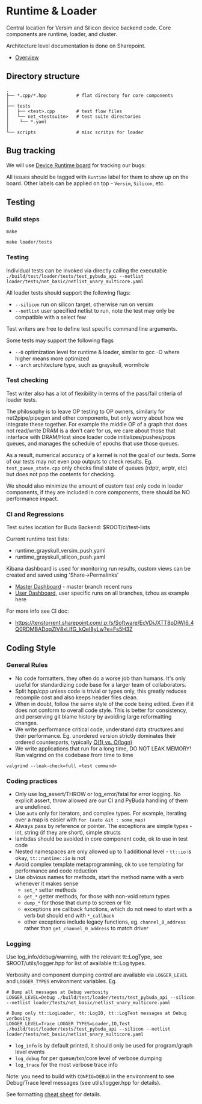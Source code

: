 # Runtime & Loader

Central location for Versim and Silicon device backend code. Core components are runtime, loader, and cluster.

Architecture level documentation is done on Sharepoint. 
- [Overview](https://tenstorrent.sharepoint.com/:w:/s/Software/EdNy2TJnUiFNmWVQnFW88bEB0zv6vE_a_4MOW2potQkSDQ?e=eI7b6J)

## Directory structure
```shell
.
├── *.cpp/*.hpp           # flat directory for core components
│
├── tests
│   ├── <test>.cpp        # test flow files
│   └── net_<testsuite>   # test suite directories
│    └── *.yaml
│
└── scripts               # misc scritps for loader
```

## Bug tracking

We will use [Device Runtime board](https://yyz-gitlab.local.tenstorrent.com/tenstorrent/budabackend/-/boards/49?label_name[]=Runtime) for tracking our bugs:


All issues should be tagged with `Runtime` label for them to show up on the board. Other labels can be applied on top - `Versim`, `Silicon`, etc.

## Testing

### Build steps
`make`

`make loader/tests`

### Testing
Individual tests can be invoked via directly calling the executable
`./build/test/loader/tests/test_pybuda_api --netlist loader/tests/net_basic/netlist_unary_multicore.yaml`

All loader tests should support the following flags:
- `--silicon` run on silicon target, otherwise run on versim
- `--netlist` user specified netlist to run, note the test may only be compatible with a select few

Test writers are free to define test specific command line arguments.

Some tests may support the following flags
- `--O` optimization level for runtime & loader, similar to gcc -O where higher means more optimized
- `--arch` architecture type, such as grayskull, wormhole

### Test checking
Test writer also has a lot of flexibility in terms of the pass/fail criteria of loader tests.

The philosophy is to leave OP testing to OP owners, similarly for net2pipe/pipegen and other components, but only worry about how we integrate these together. For example the middle OP of a graph that does not read/write DRAM is a don't care for us, we care about those that interface with DRAM/Host since loader code initializes/pushes/pops queues, and manages the schedule of epochs that use those queues.

As a result, numerical accuracy of a kernel is not the goal of our tests. Some of our tests may not even pop outputs to check results. Eg. `test_queue_state.cpp` only checks final state of queues (rdptr, wrptr, etc) but does not pop the contents for checking.

We should also minimize the amount of custom test only code in loader components, if they are included in core components, there should be NO performance impact.
   
### CI and Regressions

Test suites location for Buda Backend: $ROOT/ci/test-lists

Current runtime test lists:
- runtime_grayskull_versim_push.yaml
- runtime_grayskull_silicon_push.yaml

Kibana dashboard is used for monitoring run results, custom views can be created and saved using 'Share->Permalinks'
- [Master Dashboard](http://yyz-elk/goto/80b5ea9c27ce1dfbb7b3911f8aa44709) - master branch recent runs
- [User Dashboard](yyz-elk/goto/77a747bf2434c01b261ccf1b90f3670b), user specific runs on all branches, tzhou as example here 

For more info see CI doc:
- https://tenstorrent.sharepoint.com/:p:/s/Software/EcVDiJXTT8pDiWI6_4Q0RDMBADqqZiV8xLIfG_kQeI8yLw?e=Fs5H3Z

## Coding Style

### General Rules
- No code formatters, they often do a worse job than humans. It's only useful for standardizing code base for a larger team of collaborators.
- Split hpp/cpp unless code is trivial or types only, this greatly reduces recompile cost and also keeps header files clean.
- When in doubt, follow the same style of the code being edited. Even if it does not conform to overall code style. This is better for consistency, and perserving git blame history by avoiding large reformatting changes.
- We write performance critical code, understand data structures and their performance. Eg. unordered version strictly dominates their ordered counterparts, typically [O(1) vs. O(logn)](http://supercomputingblog.com/windows/ordered-map-vs-unordered-map-a-performance-study/) 
- We write applications that run for a long time, DO NOT LEAK MEMORY! Run valgrind on the codebase from time to time
```shell
valgrind --leak-check=full <test command>
```

### Coding practices
- Only use log_assert/THROW or log_error/fatal for error logging. No explicit assert, throw allowed are our CI and PyBuda handling of them are undefined.
- Use `auto` only for iterators, and complex types. For example, iterating over a map is easier with `for (auto &it : some_map)`
- Always pass by reference or pointer. The exceptions are simple types - int, string (if they are short), simple structs
- lambdas should be avoided in core component code, ok to use in test code
- Nested namespaces are only allowed up to 1 additional level - `tt::io` is okay, `tt::runtime::io` is not
- Avoid complex template metaprogramming, ok to use templating for performance and code reduction
- Use obvious names for methods, start the method name with a verb whenever it makes sense
  - `set_*` setter methods
  - `get_*` getter methods, for those with non-void return types
  - `dump_*` for those that dump to screen or file
  - exceptions are callback functions, which do not need to start with a verb but should end with `*_callback`
  - other exceptions include legacy functions, eg. `channel_0_address` rather than `get_channel_0_address` to match driver

### Logging

Use log_info/debug/warning, with the relevant tt::LogType, see $ROOT/utils/logger.hpp for list of available tt::Log types.

Verbosity and component dumping control are available via `LOGGER_LEVEL` and `LOGGER_TYPES` environment variables. Eg.
```shell
# Dump all messages at Debug verbosity
LOGGER_LEVEL=Debug ./build/test/loader/tests/test_pybuda_api --silicon --netlist loader/tests/net_basic/netlist_unary_multicore.yaml

# Dump only tt::LogLoader, tt::LogIO, tt::LogTest messages at Debug verbosity
LOGGER_LEVEL=Trace LOGGER_TYPES=Loader,IO,Test ./build/test/loader/tests/test_pybuda_api --silicon --netlist loader/tests/net_basic/netlist_unary_multicore.yaml
```

- `log_info` is by default printed, it should only be used for program/graph level events
- `log_debug` for per queue/txn/core level of verbose dumping
- `log_trace` for the most verbose trace info

Note: you need to build with `CONFIG=DEBUG` in the environment to see Debug/Trace level messages (see utils/logger.hpp for details).

See formatting [cheat sheet](https://hackingcpp.com/cpp/libs/fmt.html) for details.
